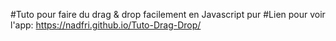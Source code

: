 #Tuto pour faire du drag & drop facilement en Javascript pur
#Lien pour voir l'app:
https://nadfri.github.io/Tuto-Drag-Drop/